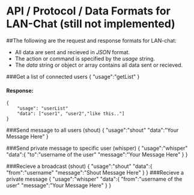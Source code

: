 API / Protocol / Data Formats for LAN-Chat (still not implemented)
==========================================

##The following are the request and response formats for LAN-chat:
+ All data are sent and recieved in *JSON* format.
+ The action or command is specified by the *usage* string.
+ The *data* string or object or array contains all data sent or recieved.

###Get a list of connected users
    {
        "usage":"getList"
    }

#### Response:
    {
        "usage": "userList"
        "data": ["user1", "user2","like this.."]
    } 

###Send message to all users (shout)
    {
        "usage":"shout"
        "data":"Your Message Here"
    }
    
###Send private message to specific user (whisper)
    {
        "usage":"whisper"
        "data":{
                    "to":"username of the user"
                    "message":"Your Message Here"
               }
    }


###Recieve a broadcast (shout)
    {
        "usage":"shout"
        "data":{
                    "from":"username"
                    "message":"Shout Message Here"
               }
    }
###Recieve a private message
    {
        "usage":"whisper"
        "data":{
                "from":"username of the user"
                "message":"Your Message Here"
               }
    }        
